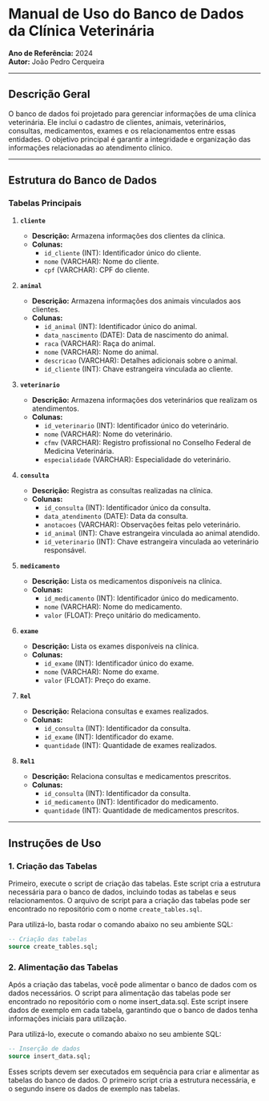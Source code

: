 # Manual de Uso do Banco de Dados da Clínica Veterinária

**Ano de Referência:** 2024  
**Autor:** João Pedro Cerqueira

---

## **Descrição Geral**
O banco de dados foi projetado para gerenciar informações de uma clínica veterinária. Ele inclui o cadastro de clientes, animais, veterinários, consultas, medicamentos, exames e os relacionamentos entre essas entidades. O objetivo principal é garantir a integridade e organização das informações relacionadas ao atendimento clínico.

---

## **Estrutura do Banco de Dados**

### **Tabelas Principais**
1. **`cliente`**
   - **Descrição:** Armazena informações dos clientes da clínica.
   - **Colunas:**
     - `id_cliente` (INT): Identificador único do cliente.
     - `nome` (VARCHAR): Nome do cliente.
     - `cpf` (VARCHAR): CPF do cliente.

2. **`animal`**
   - **Descrição:** Armazena informações dos animais vinculados aos clientes.
   - **Colunas:**
     - `id_animal` (INT): Identificador único do animal.
     - `data_nascimento` (DATE): Data de nascimento do animal.
     - `raca` (VARCHAR): Raça do animal.
     - `nome` (VARCHAR): Nome do animal.
     - `descricao` (VARCHAR): Detalhes adicionais sobre o animal.
     - `id_cliente` (INT): Chave estrangeira vinculada ao cliente.

3. **`veterinario`**
   - **Descrição:** Armazena informações dos veterinários que realizam os atendimentos.
   - **Colunas:**
     - `id_veterinario` (INT): Identificador único do veterinário.
     - `nome` (VARCHAR): Nome do veterinário.
     - `cfmv` (VARCHAR): Registro profissional no Conselho Federal de Medicina Veterinária.
     - `especialidade` (VARCHAR): Especialidade do veterinário.

4. **`consulta`**
   - **Descrição:** Registra as consultas realizadas na clínica.
   - **Colunas:**
     - `id_consulta` (INT): Identificador único da consulta.
     - `data_atendimento` (DATE): Data da consulta.
     - `anotacoes` (VARCHAR): Observações feitas pelo veterinário.
     - `id_animal` (INT): Chave estrangeira vinculada ao animal atendido.
     - `id_veterinario` (INT): Chave estrangeira vinculada ao veterinário responsável.

5. **`medicamento`**
   - **Descrição:** Lista os medicamentos disponíveis na clínica.
   - **Colunas:**
     - `id_medicamento` (INT): Identificador único do medicamento.
     - `nome` (VARCHAR): Nome do medicamento.
     - `valor` (FLOAT): Preço unitário do medicamento.

6. **`exame`**
   - **Descrição:** Lista os exames disponíveis na clínica.
   - **Colunas:**
     - `id_exame` (INT): Identificador único do exame.
     - `nome` (VARCHAR): Nome do exame.
     - `valor` (FLOAT): Preço do exame.

7. **`Rel`**
   - **Descrição:** Relaciona consultas e exames realizados.
   - **Colunas:**
     - `id_consulta` (INT): Identificador da consulta.
     - `id_exame` (INT): Identificador do exame.
     - `quantidade` (INT): Quantidade de exames realizados.

8. **`Rel1`**
   - **Descrição:** Relaciona consultas e medicamentos prescritos.
   - **Colunas:**
     - `id_consulta` (INT): Identificador da consulta.
     - `id_medicamento` (INT): Identificador do medicamento.
     - `quantidade` (INT): Quantidade de medicamentos prescritos.

---

## **Instruções de Uso**

### **1. Criação das Tabelas**

Primeiro, execute o script de criação das tabelas. Este script cria a estrutura necessária para o banco de dados, incluindo todas as tabelas e seus relacionamentos. O arquivo de script para a criação das tabelas pode ser encontrado no repositório com o nome `create_tables.sql`.

Para utilizá-lo, basta rodar o comando abaixo no seu ambiente SQL:

```sql
-- Criação das tabelas
source create_tables.sql;
```

### **2. Alimentação das Tabelas**

Após a criação das tabelas, você pode alimentar o banco de dados com os dados necessários. O script para alimentação das tabelas pode ser encontrado no repositório com o nome insert_data.sql. Este script insere dados de exemplo em cada tabela, garantindo que o banco de dados tenha informações iniciais para utilização.

Para utilizá-lo, execute o comando abaixo no seu ambiente SQL:

```sql
-- Inserção de dados
source insert_data.sql;
```

Esses scripts devem ser executados em sequência para criar e alimentar as tabelas do banco de dados. O primeiro script cria a estrutura necessária, e o segundo insere os dados de exemplo nas tabelas.